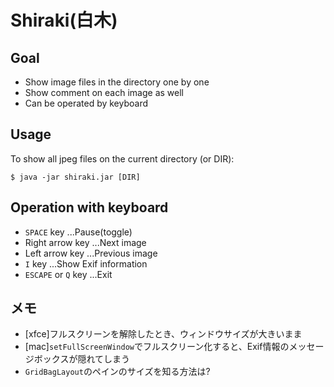 # Shiraki(白木)

## Goal

- Show image files in the directory one by one
- Show comment on each image as well
- Can be operated by keyboard

## Usage

To show all jpeg files on the current directory (or DIR):

```
$ java -jar shiraki.jar [DIR]
```

## Operation with keyboard

- `SPACE` key ...Pause(toggle)
- Right arrow key ...Next image
- Left arrow key ...Previous image
- `I` key ...Show Exif information
- `ESCAPE` or `Q` key ...Exit

## メモ

- [xfce]フルスクリーンを解除したとき、ウィンドウサイズが大きいまま
- [mac]`setFullScreenWindow`でフルスクリーン化すると、Exif情報のメッセージボックスが隠れてしまう
- `GridBagLayout`のペインのサイズを知る方法は?
